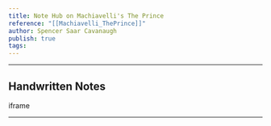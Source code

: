 ```yaml
---
title: Note Hub on Machiavelli's The Prince
reference: "[[Machiavelli_ThePrince]]"
author: Spencer Saar Cavanaugh
publish: true
tags:
---
```

---

## Handwritten Notes


iframe

---
